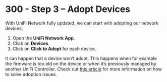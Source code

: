 # 300 - Step 3 – Adopt Devices

With UniFi Network fully updated, we can start with adopting our network devices:

1. Open the **UniFi Network App**.
2. Click on **Devices**.
3. Click on **Click to Adopt** for each device.


It can happen that a device won’t adopt. This happens when for example the firmware is too old on the device or when it’s previously managed by another UniFi Controller. Check out [this article](https://lazyadmin.nl/home-network/unifi-adoption-failed/) for more information on how to solve adoption issues.


